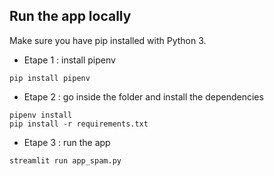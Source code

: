 ## Run the app locally

Make sure you have pip installed with Python 3.

- Etape 1 : install pipenv

```shell
pip install pipenv
```

- Etape 2 : go inside the folder and install the dependencies

```shell
pipenv install
pip install -r requirements.txt
```

- Etape 3 : run the app

```shell
streamlit run app_spam.py
```